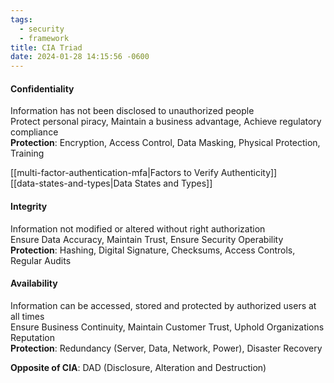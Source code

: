 ```yaml
---
tags:
  - security
  - framework
title: CIA Triad
date: 2024-01-28 14:15:56 -0600
---
```


#### Confidentiality
Information has not been disclosed to unauthorized people  
Protect personal piracy, Maintain a business advantage, Achieve regulatory compliance  
**Protection**: Encryption, Access Control, Data Masking, Physical Protection, Training

[[multi-factor-authentication-mfa|Factors to Verify Authenticity]]  
[[data-states-and-types|Data States and Types]]

#### Integrity
Information not modified or altered without right authorization  
Ensure Data Accuracy, Maintain Trust, Ensure Security Operability  
**Protection**: Hashing, Digital Signature, Checksums, Access Controls, Regular Audits

#### Availability
Information can be accessed, stored and protected by authorized users at all times  
Ensure Business Continuity, Maintain Customer Trust, Uphold Organizations Reputation  
**Protection**: Redundancy (Server, Data, Network, Power), Disaster Recovery

**Opposite of CIA**: DAD (Disclosure, Alteration and Destruction)
